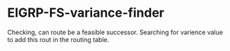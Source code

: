 # EIGRP-FS-variance-finder
Checking, can route be a feasible successor.  Searching for varience value to add this rout in the routing table.
